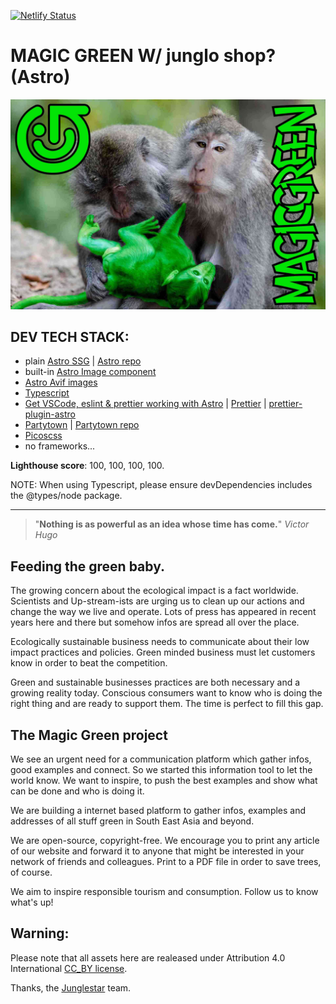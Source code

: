 [![Netlify Status](https://api.netlify.com/api/v1/badges/91072c23-42b0-45bf-ab7a-e7749162b0f5/deploy-status)](https://app.netlify.com/sites/magicgreenastro/deploys)

# MAGIC GREEN W/ junglo shop? (Astro)

[![magic green](./src/assets/p/og_large_image.jpg)](https://magicgreen.junglestar.org)

## DEV TECH STACK:

- plain [Astro SSG](https://docs.astro.build/en/getting-started/) | [Astro repo](https://github.com/withastro/astro)
- built-in [Astro Image component](https://docs.astro.build/en/guides/assets/#convert-from-astrojsimage)
- [Astro Avif images](https://docs.astro.build/en/guides/assets/#properties)
- [Typescript](https://docs.astro.build/en/guides/typescript/)
- [Get VSCode, eslint & prettier working with Astro](https://patheticgeek.dev/blog/astro-prettier-eslint-vscode) | [Prettier](https://docs.astro.build/en/editor-setup/#prettier) | [prettier-plugin-astro](https://github.com/withastro/prettier-plugin-astro)
- [Partytown](https://docs.astro.build/en/guides/integrations-guide/partytown/) | [Partytown repo](https://github.com/withastro/astro/tree/main/packages/integrations/partytown)
- [Picoscss](https://picocss.com/)
- no frameworks...

**Lighthouse score**: 100, 100, 100, 100.

NOTE:
When using Typescript, please ensure devDependencies includes the @types/node package.



---

> "**Nothing is as powerful as an idea whose time has come.**" _Victor Hugo_

## Feeding the green baby.

The growing concern about the ecological impact is a fact worldwide. Scientists and Up-stream-ists are urging us to clean up our actions and change the way we live and operate. Lots of press has appeared in recent years here and there but somehow infos are spread all over the place.

Ecologically sustainable business needs to communicate about their low impact practices and policies. Green minded business must let customers know in order to beat the competition.

Green and sustainable businesses practices are both necessary and a growing reality today. Conscious consumers want to know who is doing the right thing and are ready to support them. The time is perfect to fill this gap.

## The Magic Green project

We see an urgent need for a communication platform which gather infos, good examples and connect. So we started this information tool to let the world know. We want to inspire, to push the best examples and show what can be done and who is doing it.

We are building a internet based platform to gather infos, examples and addresses of all stuff green in South East Asia and beyond.

We are open-source, copyright-free. We encourage you to print any article of our website and forward it to anyone that might be interested in your network of friends and colleagues. Print to a PDF file in order to save trees, of course.

We aim to inspire responsible tourism and consumption. Follow us to know what's up!

## Warning:

Please note that all assets here are realeased under Attribution 4.0 International [CC_BY license](https://creativecommons.org/licenses/by/4.0/).

Thanks, the [Junglestar](https://junglestar.org) team.
